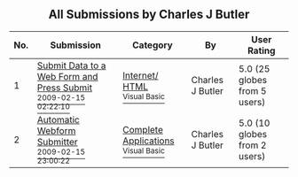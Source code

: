 ﻿<div align="center">

## All Submissions by Charles J Butler

</div>

No.  | Submission | Category | By   | User Rating
---- | ---------- | -------- | ---- | -----------
1 | [Submit Data to a Web Form and Press Submit<br /><sup>2009-02-15 02:22:10</sup>](https://github.com/Planet-Source-Code/charles-j-butler-submit-data-to-a-web-form-and-press-submit__1-71768) | [Internet/ HTML<br /><sup>Visual Basic</sup>](../ByCategory/internet-html__1-34.md) | Charles J Butler | 5.0 (25 globes from 5 users)
2 | [Automatic Webform Submitter<br /><sup>2009-02-15 23:00:22</sup>](https://github.com/Planet-Source-Code/charles-j-butler-automatic-webform-submitter__1-71777) | [Complete Applications<br /><sup>Visual Basic</sup>](../ByCategory/complete-applications__1-27.md) | Charles J Butler | 5.0 (10 globes from 2 users)
